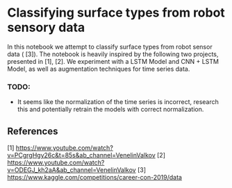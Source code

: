 # Classifying surface types from robot sensory data

In this notebook we attempt to classify surface types from robot sensor data ( [3]). The notebook is heavily inspired by the following two projects, presented in [1], [2]. We experiment with a LSTM Model and CNN + LSTM Model, as well as augmentation techniques for time series data.

### TODO:
+ It seems like the normalization of the time series is incorrect, research this and potentially retrain the models with correct normalization.

## References 
[1] https://www.youtube.com/watch?v=PCgrgHgy26c&t=85s&ab_channel=VenelinValkov
[2] https://www.youtube.com/watch?v=ODEGJ_kh2aA&ab_channel=VenelinValkov
[3] https://www.kaggle.com/competitions/career-con-2019/data